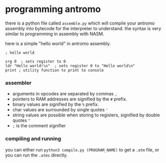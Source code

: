 # programming antromo

there is a python file called `assemble.py` which will compile your antromo assembly into bytecode for the interpreter to understand. the syntax is very similar to programming in assembly with NASM.

here is a simple "hello world" in antromo assembly.

```
; hello world

srg 0  ; sets register to 0
ldr "Hello world!\n"  ; sets register 0 to "Hello world\n"
print ; utility function to print to console
```

### assembler

- arguments in opcodes are separated by commas `,`
- pointers to RAM addresses are signified by the `#` prefix.
- binary values are signified by the `%` prefix.
- char values are surrounded by single quotes `'`
- string values are possible when storing to registers, signified by double quotes `"`
- `;` is the comment signifier

### compiling and running

you can either run `python3 compile.py (PROGRAM_NAME)` to get a `.atm` file, or you can run the `.atms` directly.